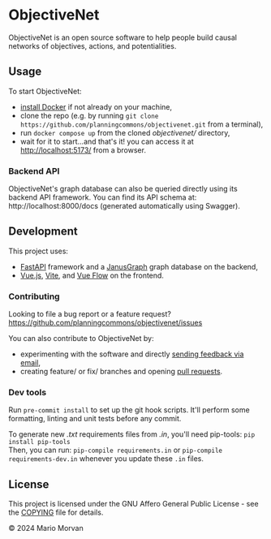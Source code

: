 # ObjectiveNet

ObjectiveNet is an open source software to help people build causal networks of objectives, actions, and potentialities.

## Usage

To start ObjectiveNet:

- [install Docker](https://www.docker.com/get-started/) if not already on your machine,
- clone the repo (e.g. by running ```git clone https://github.com/planningcommons/objectivenet.git``` from a terminal),
- run ```docker compose up``` from the cloned *objectivenet/* directory,
- wait for it to start...and that's it! you can access it at [http://localhost:5173/](http://localhost:5173/) from a browser.


### Backend API

ObjectiveNet's graph database can also be queried directly using its backend API framework.
You can find its API schema at: http://localhost:8000/docs (generated automatically using Swagger).


## Development

This project uses:
- [FastAPI](https://fastapi.tiangolo.com/) framework and a [JanusGraph](https://janusgraph.org/) graph database on the backend,
- [Vue.js](https://vuejs.org/), [Vite](https://vite.dev/), and [Vue Flow](https://vueflow.dev/) on the frontend.


### Contributing

Looking to file a bug report or a feature request? https://github.com/planningcommons/objectivenet/issues

You can also contribute to ObjectiveNet by:
- experimenting with the software and directly [sending feedback via email](mario.morvan@ucl.ac.uk),
- creating feature/ or fix/ branches and opening [pull requests](https://github.com/planningcommons/objectivenet/pulls).


### Dev tools

Run `pre-commit install` to set up the git hook scripts. It'll perform some formatting, linting and unit tests before any commit.

To generate new *.txt* requirements files from *.in*, you'll need pip-tools: ```pip install pip-tools```<br>
Then, you can run: ```pip-compile requirements.in``` or ```pip-compile requirements-dev.in``` whenever you update these `.in` files.


## License

This project is licensed under the GNU Affero General Public License - see the [COPYING](COPYING) file for details.

© 2024 Mario Morvan
